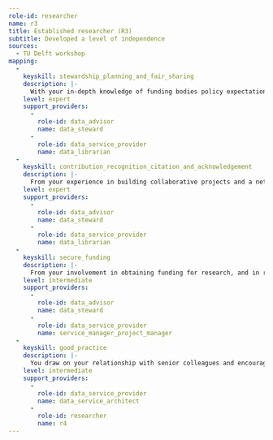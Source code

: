 ```yaml
---
role-id: researcher
name: r3
title: Established researcher (R3)
subtitle: Developed a level of independence
sources: 
  - TU Delft workshop
mapping: 
  - 
    keyskill: stewardship_planning_and_fair_sharing
    description: |-
      With your in-depth knowledge of funding bodies policy expectations towards research data management, and the application of FAIR principles to other research outputs, you initiate process for managing data, software code, and other outputs across your research team. Taking account of **the data sources, formats, and research methods your team will use, and disciplinary norms applicable in your research field**, you set the parameters for local guidance, aligning this with data policies and processes of the wider organisation and your funders. You liase with relevant professional services, e.g. data stewards, to develop templates for Data Management Plans and then monitor and support the application of them to research you supervise, including PhD students where appropriate.
    level: expert
    support_providers: 
      - 
        role-id: data_advisor
        name: data_steward
      - 
        role-id: data_service_provider
        name: data_librarian
  - 
    keyskill: contribution_recognition_citation_and_acknowledgement
    description: |-
      From your experience in building collaborative projects and a network of peers you have in-depth understanding of the need for effort to be recognised, cited and acknowledged. Fully aware of research integrity principles and codes of professional research conduct you are able to formulate  guidelines for your research group on their practices for citing data, code and methods that they reuse. The students and early career researchers you supervise know how to acknowledge collaborators, technicians or others who have contributed to results, as co-authors where appropriate. You contribute to establishing standards in your domain for crediting those who helped with collection, management, documentation, publication and archiving of research outputs,  and can offer guidance on applying standard output identifiers (e.g. DOIs) researcher identifiers (e.g. ORCID) and contributor roles (e.g. the [CRediT](https://casrai.org/credit/) taxonomy).
    level: expert
    support_providers: 
      - 
        role-id: data_advisor
        name: data_steward
      - 
        role-id: data_service_provider
        name: data_librarian
  - 
    keyskill: secure_funding
    description: |-
      From your involvement in obtaining funding for research, and in recruiting staff, you are aware of current moves by funders and institutions towards including criteria for open research in funding and recruitment criteria. You liase with funders regarding priorities for data-intensive research, and understand how to meet and influence their expectations regarding FAIR and open outputs. You are able to budget for costs of research data management and sharing in all grant applications. You seek guidance on costs where appropriate from relevant advisory services.
    level: intermediate
    support_providers: 
      - 
        role-id: data_advisor
        name: data_steward
      - 
        role-id: data_service_provider
        name: service_manager_project_manager
  - 
    keyskill: good_practice
    description: |-
      You draw on your relationship with senior colleagues and encourage them to support you in influencing changes in your research group, including its hiring and promotion decisions. You are able to encourage colleagues and the staff you supervise to adopt practices that will make research outputs as FAIR and open as possible, and to use your influence to ensure they are recognised and rewarded for their efforts in doing so. You contribute to debates in your institution or research field on the application of FAIR principles, research integrity and open science to your context.
    level: intermediate
    support_providers: 
      - 
        role-id: data_service_provider
        name: data_service_architect
      - 
        role-id: researcher
        name: r4
---
```

